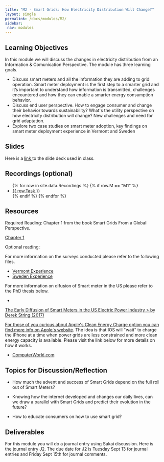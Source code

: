 ```yaml
---
title: "M2 - Smart Grids: How Electricity Distribution Will Change?"
layout: single
permalink: /docs/modules/M2/
sidebar:
 nav: modules
---
```


## Learning Objectives

In this module we will discuss the changes in electricity distribution from an Information & Comunication Perspective. The module has three learning goals.

* Discuss smart meters and all the information they are adding to grid operation. Smart meter deployment is the first step to a smarter grid and it’s important to understand how information is transmitted, challenges encountered and how they can enable a smarter energy consumption behavior. <br>
* Discuss end user perspective. How to engage consumer and change their behavior towards sustainability? What's the utility perspective on how electricity distribution will change? New challenges and need for grid adaptation.
* Explore two case studies on smart meter adoption, key findings on smart meter deployment experience in Vermont and Sweden

## Slides

Here is a <a href="/docs/modules/PPTS/PSE_M2_F23_SmartGrids_Distribution.pdf" > link </a> to the slide deck used in class.

## Recordings (optional)
  <ul>
  {% for row in site.data.Recordings %}
  {% if row.M == "M1" %}
  <li> <a href="{{ row.link }}" target="_blank">{{ row.Task }}</a></li>
  {% endif %}
  {% endfor %}
  </ul>

## Resources

Required Reading: Chapter 1 from the book Smart Grids From a Global Perspective.

<a href="/docs/modules/readings/M2_CH1_SmartGrids_GlobalPerspective.pdf" > Chapter 1 </a>

Optional reading: 

For more information on the surveys conducted please refer to the following files.  

* <a href="/docs/modules/readings/M2_Vermont_experience.pdf" > Vermont Experience </a>
* <a href="/docs/modules/readings/M2_Sweden_experience.pdf" > Sweden Experience </a>

For more information on difusion of Smart meter in the US please refer to the PhD thesis below. 

* <a href="/docs/modules/readings/M2_Strong_UNCg_PhDThesis.pdf" >
The Early Diffusion of Smart Meters in the US Electric Power Industry > by Derek String (2017)

For those of you curious about Apple's Clean Energy Charge option you can find more info on [Apple's website](https://support.apple.com/en-us/HT213323). The idea is that IOS will "wait" to charge the iPhone at a time when power grids are less constrained and more clean energy capacity is available. Please visit the link below for more details on how it works.

* [ComputerWorld.com](https://www.computerworld.com/article/3690908/apples-clean-energy-charging-is-the-future-of-electronics.html)


## Topics for Discussion/Reflection

* How much the advent and success of Smart Grids depend on the full roll out of Smart Meters? <br>

* Knowing how the internet developed and changes our daily lives, can we draw a parallel with Smart Grids and predict their evolution in the future? <br>

* How to educate consumers on how to use smart grid? <br>


## Deliverables

For this module you will do a journal entry using Sakai discussion. Here is the journal entry [J2](https://sakai.duke.edu/portal/site/56a79f78-bc10-4a77-b8e8-7b82e8f11a73/tool/8ed68fc3-ad5b-4f2d-a117-2471455b2efd/discussionForum/message/dfAllMessages). The due date for J2 is Tuesday Sept 13 for journal entries and Friday Sept 15th for journal comments.
